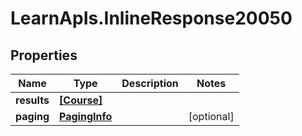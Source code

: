 # LearnApIs.InlineResponse20050

## Properties
Name | Type | Description | Notes
------------ | ------------- | ------------- | -------------
**results** | [**[Course]**](Course.md) |  | 
**paging** | [**PagingInfo**](PagingInfo.md) |  | [optional] 
